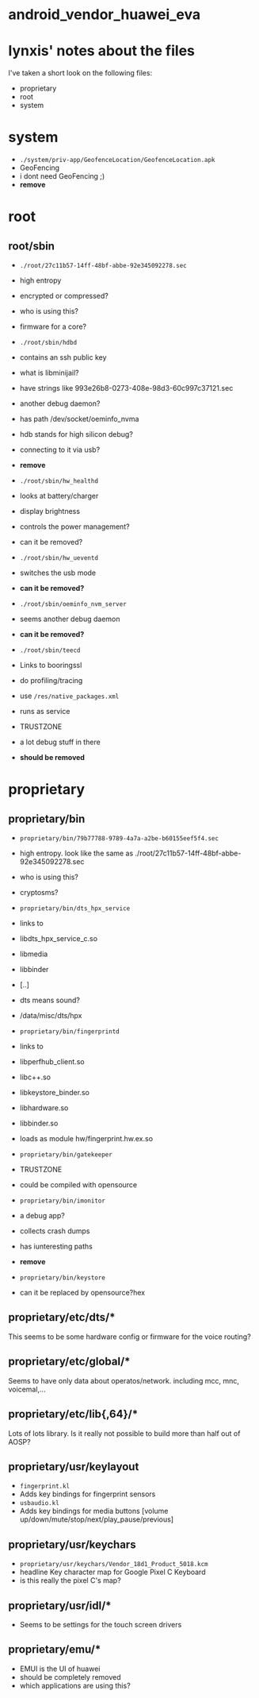 # android_vendor_huawei_eva

# lynxis' notes about the files

I've taken a short look on the following files:

- proprietary
- root
- system

# system

- `./system/priv-app/GeofenceLocation/GeofenceLocation.apk`
 - GeoFencing
 - i dont need GeoFencing ;)
 - **remove**

# root

## root/sbin

- `./root/27c11b57-14ff-48bf-abbe-92e345092278.sec`
 - high entropy
 - encrypted or compressed?
 - who is using this?
 - firmware for a core?

- `./root/sbin/hdbd`
 - contains an ssh public key
 - what is libminijail?
 - have strings like 993e26b8-0273-408e-98d3-60c997c37121.sec
 - another debug daemon?
 - has path /dev/socket/oeminfo_nvma
 - hdb stands for high silicon debug?
 - connecting to it via usb?
 - **remove**

- `./root/sbin/hw_healthd`
 - looks at battery/charger
 - display brightness
 - controls the power management?
 - can it be removed?

- `./root/sbin/hw_ueventd`
 - switches the usb mode
 - **can it be removed?**

- `./root/sbin/oeminfo_nvm_server`
 - seems another debug daemon
 - **can it be removed?**

- `./root/sbin/teecd`
 - Links to booringssl
 - do profiling/tracing
 - use `/res/native_packages.xml`
 - runs as service
 - TRUSTZONE
 - a lot debug stuff in there
 - **should be removed**

# proprietary

## proprietary/bin

- `proprietary/bin/79b77788-9789-4a7a-a2be-b60155eef5f4.sec`
 - high entropy. look like the same as ./root/27c11b57-14ff-48bf-abbe-92e345092278.sec
 - who is using this?
 - cryptosms?

- `proprietary/bin/dts_hpx_service`
 - links to
  - libdts_hpx_service_c.so
  - libmedia
  - libbinder
  - [..]
 - dts means sound?
 - /data/misc/dts/hpx

- `proprietary/bin/fingerprintd`
 - links to
  - libperfhub_client.so
  - libc++.so
  - libkeystore_binder.so
  - libhardware.so
  - libbinder.so
 - loads as module hw/fingerprint.hw.ex.so

- `proprietary/bin/gatekeeper`
 - TRUSTZONE
 - could be compiled with opensource

- `proprietary/bin/imonitor`
 - a debug app?
 - collects crash dumps
 - has iunteresting paths
 - **remove**

- `proprietary/bin/keystore`
 - can it be replaced by opensource?hex

## proprietary/etc/dts/*

This seems to be some hardware config or firmware for the voice routing?

## proprietary/etc/global/*

Seems to have only data about operatos/network. including mcc, mnc, voicemal,...

## proprietary/etc/lib{,64}/*

Lots of lots library. Is it really not possible to build more than half out of AOSP?

## proprietary/usr/keylayout

- `fingerprint.kl`
 - Adds key bindings for fingerprint sensors
- `usbaudio.kl`
 - Adds key bindings for media buttons [volume up/down/mute/stop/next/play_pause/previous]

## proprietary/usr/keychars

- `proprietary/usr/keychars/Vendor_18d1_Product_5018.kcm`
 - headline Key character map for Google Pixel C Keyboard
 - is this really the pixel C\'s map?

## proprietary/usr/idl/*

- Seems to be settings for the touch screen drivers

## proprietary/emu/*

- EMUI is the UI of huawei
- should be completely removed
- which applications are using this?
